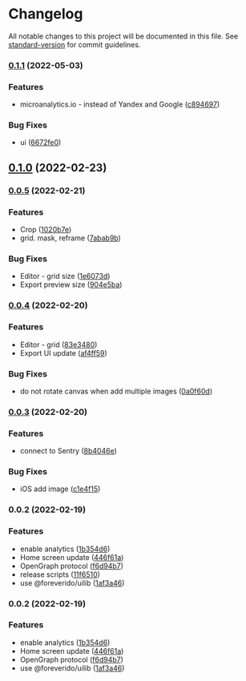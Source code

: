 # Changelog

All notable changes to this project will be documented in this file. See [standard-version](https://github.com/conventional-changelog/standard-version) for commit guidelines.

### [0.1.1](https://github.com/apostololeg/pe/compare/v0.1.0...v0.1.1) (2022-05-03)


### Features

* microanalytics.io - instead of Yandex and Google ([c894697](https://github.com/apostololeg/pe/commit/c89469773424355e9097f81f09d49eb2401f303f))


### Bug Fixes

* ui ([6672fe0](https://github.com/apostololeg/pe/commit/6672fe06f3d24c27e1c8e9167675b099cd273846))

## [0.1.0](https://github.com/apostololeg/pe/compare/v0.0.5...v0.1.0) (2022-02-23)

### [0.0.5](https://github.com/apostololeg/pe/compare/v0.0.4...v0.0.5) (2022-02-21)


### Features

* Crop ([1020b7e](https://github.com/apostololeg/pe/commit/1020b7ee846a200d60b9f5a7c60acbbb50b2bd61))
* grid. mask, reframe ([7abab9b](https://github.com/apostololeg/pe/commit/7abab9be40bd3f66cd2fc1e911291551246b2a4a))


### Bug Fixes

* Editor - grid size ([1e6073d](https://github.com/apostololeg/pe/commit/1e6073d525a5cb9722be77664d3f5d567f4ec937))
* Export preview size ([904e5ba](https://github.com/apostololeg/pe/commit/904e5ba0755661bf0494dbdf3005e87709f3660c))

### [0.0.4](https://github.com/apostololeg/pe/compare/v0.0.3...v0.0.4) (2022-02-20)


### Features

* Editor - grid ([83e3480](https://github.com/apostololeg/pe/commit/83e3480bc4409e5c1c1ba033867d71701823d403))
* Export UI update ([af4ff59](https://github.com/apostololeg/pe/commit/af4ff591bc8021b8beb650c9ff4334eb1806b5cd))


### Bug Fixes

* do not rotate canvas when add multiple images ([0a0f60d](https://github.com/apostololeg/pe/commit/0a0f60da88f6e226c3786d99d209a0c4c0430ea5))

### [0.0.3](https://github.com/apostololeg/pe/compare/v0.0.2...v0.0.3) (2022-02-20)


### Features

* connect to Sentry ([8b4046e](https://github.com/apostololeg/pe/commit/8b4046e95f0bddf8933f6f6d7e3ab30133ac9048))


### Bug Fixes

* iOS add image ([c1e4f15](https://github.com/apostololeg/pe/commit/c1e4f15649823a90d68b2bd297a7423a29633385))

### 0.0.2 (2022-02-19)


### Features

* enable analytics ([1b354d6](https://github.com/apostololeg/pe/commit/1b354d6885ba66724884faee0461fe24f72fcc3f))
* Home screen update ([446f61a](https://github.com/apostololeg/pe/commit/446f61a11aca2de4b53809074518c313c8b503fb))
* OpenGraph protocol ([f6d94b7](https://github.com/apostololeg/pe/commit/f6d94b7f168a0cb94f640ea09eeecb393b587708))
* release scripts ([11f6510](https://github.com/apostololeg/pe/commit/11f65100f6c4a4cecc7f7f0f7f2cd692b0dd6597))
* use @foreverido/uilib ([1af3a46](https://github.com/apostololeg/pe/commit/1af3a4675d9be193bf82d3366c09eb1923b0d5ae))

### 0.0.2 (2022-02-19)


### Features

* enable analytics ([1b354d6](https://github.com/apostololeg/pe/commit/1b354d6885ba66724884faee0461fe24f72fcc3f))
* Home screen update ([446f61a](https://github.com/apostololeg/pe/commit/446f61a11aca2de4b53809074518c313c8b503fb))
* OpenGraph protocol ([f6d94b7](https://github.com/apostololeg/pe/commit/f6d94b7f168a0cb94f640ea09eeecb393b587708))
* use @foreverido/uilib ([1af3a46](https://github.com/apostololeg/pe/commit/1af3a4675d9be193bf82d3366c09eb1923b0d5ae))
